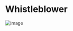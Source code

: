 # Whistleblower

![image](https://github.com/Think-and-Dev/Whistleblower/assets/74575331/40fb1a20-af8f-441f-bc46-721b978640ed)

